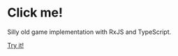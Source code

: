 # Click me!

Silly old game implementation with RxJS and TypeScript.

[Try it!](https://bespoyasov.ru/clickme/)